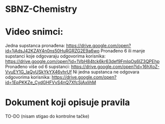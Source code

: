 # SBNZ-Chemistry

# Video snimci:
  Jedna supstanca pronađena: https://drive.google.com/open?id=1jAdsJ42KZAY4n0ns50HuRGRZG2E9a6wo
  Pronađeno 6 ili manje supstanci koje odgovaraju odgovorima korisnika: https://drive.google.com/open?id=1VbH84tck6kr63def9FmIqOs6IZ3QPEhp
  Pronađeno više od 6 supstanci: https://drive.google.com/open?id=16hXoZ-VvuEY1G_laQyUSkYkYX46vhrUf
  Ni jedna supstanca ne odgovara odgovorima korisnika: https://drive.google.com/open?id=1EpPKKZe_CydGHFVvS4nQ7XfcSjAxlihM

# Dokument koji opisuje pravila
  TO-DO (nisam stigao do kontrolne tačke)
  
 
